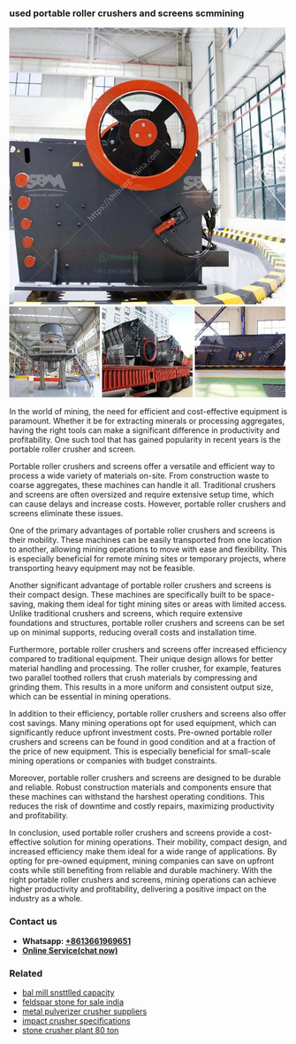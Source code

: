 <h3>used portable roller crushers and screens scmmining</h3><img src='1702952781.jpg' alt=''><p>In the world of mining, the need for efficient and cost-effective equipment is paramount. Whether it be for extracting minerals or processing aggregates, having the right tools can make a significant difference in productivity and profitability. One such tool that has gained popularity in recent years is the portable roller crusher and screen.</p><p>Portable roller crushers and screens offer a versatile and efficient way to process a wide variety of materials on-site. From construction waste to coarse aggregates, these machines can handle it all. Traditional crushers and screens are often oversized and require extensive setup time, which can cause delays and increase costs. However, portable roller crushers and screens eliminate these issues.</p><p>One of the primary advantages of portable roller crushers and screens is their mobility. These machines can be easily transported from one location to another, allowing mining operations to move with ease and flexibility. This is especially beneficial for remote mining sites or temporary projects, where transporting heavy equipment may not be feasible.</p><p>Another significant advantage of portable roller crushers and screens is their compact design. These machines are specifically built to be space-saving, making them ideal for tight mining sites or areas with limited access. Unlike traditional crushers and screens, which require extensive foundations and structures, portable roller crushers and screens can be set up on minimal supports, reducing overall costs and installation time.</p><p>Furthermore, portable roller crushers and screens offer increased efficiency compared to traditional equipment. Their unique design allows for better material handling and processing. The roller crusher, for example, features two parallel toothed rollers that crush materials by compressing and grinding them. This results in a more uniform and consistent output size, which can be essential in mining operations.</p><p>In addition to their efficiency, portable roller crushers and screens also offer cost savings. Many mining operations opt for used equipment, which can significantly reduce upfront investment costs. Pre-owned portable roller crushers and screens can be found in good condition and at a fraction of the price of new equipment. This is especially beneficial for small-scale mining operations or companies with budget constraints.</p><p>Moreover, portable roller crushers and screens are designed to be durable and reliable. Robust construction materials and components ensure that these machines can withstand the harshest operating conditions. This reduces the risk of downtime and costly repairs, maximizing productivity and profitability.</p><p>In conclusion, used portable roller crushers and screens provide a cost-effective solution for mining operations. Their mobility, compact design, and increased efficiency make them ideal for a wide range of applications. By opting for pre-owned equipment, mining companies can save on upfront costs while still benefiting from reliable and durable machinery. With the right portable roller crushers and screens, mining operations can achieve higher productivity and profitability, delivering a positive impact on the industry as a whole.</p><h3>Contact us</h3><ul><li><strong>Whatsapp:&nbsp;<a href="https://wa.me/8613661969651">+8613661969651</a></strong></li><li><a href="https://swt.shibang-china.com/?git&amp;zhl&amp;used portable roller crushers and screens scmmining"><strong>Online Service(chat now)</strong></a></li></ul><h3>Related</h3><ul><li><a href='bal mill snsttlled capacity.md'>bal mill snsttlled capacity</a></li><li><a href='feldspar stone for sale india.md'>feldspar stone for sale india</a></li><li><a href='metal pulverizer crusher suppliers.md'>metal pulverizer crusher suppliers</a></li><li><a href='impact crusher specifications.md'>impact crusher specifications</a></li><li><a href='stone crusher plant 80 ton.md'>stone crusher plant 80 ton</a></li></ul>